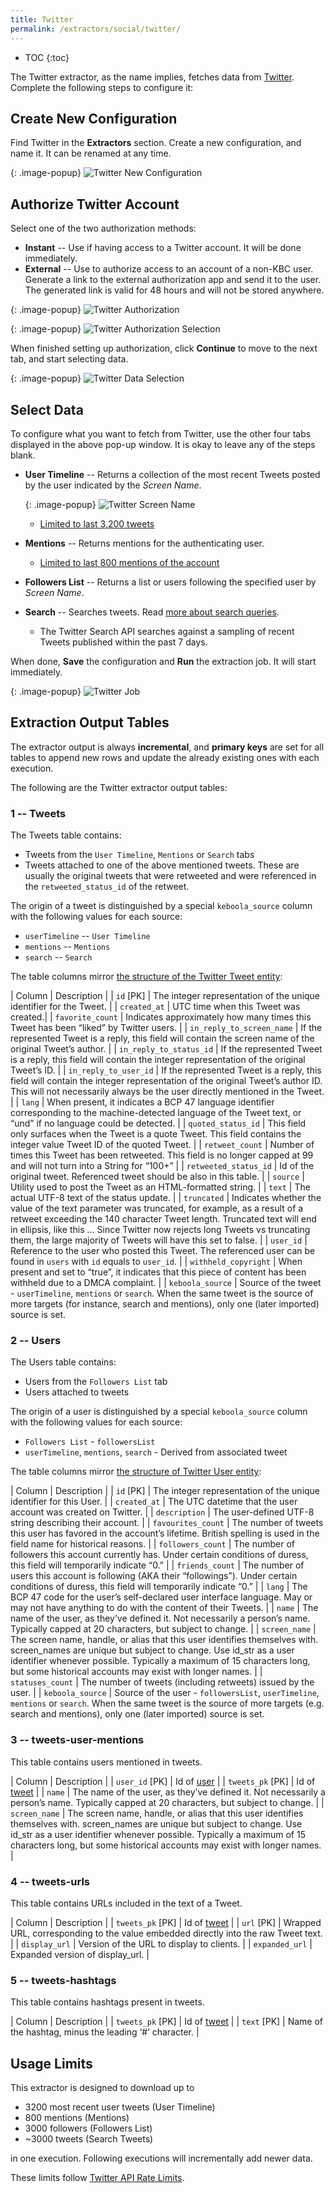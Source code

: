 ```yaml
---
title: Twitter
permalink: /extractors/social/twitter/
---
```


* TOC
{:toc}

The Twitter extractor, as the name implies, fetches data from [Twitter](https://twitter.com/).
Complete the following steps to configure it:

## Create New Configuration

Find Twitter in the **Extractors** section. Create a new configuration, and name it.
It can be renamed at any time.

{: .image-popup}
![Twitter New Configuration](/extractors/social/twitter/01-new-configuration.png)

## Authorize Twitter Account
Select one of the two authorization methods:

 - **Instant** -- Use if having access to a Twitter account. It will be done immediately.
 - **External** -- Use to authorize access to an account of a non-KBC user. Generate a link to the external authorization app and send it to the user. The generated link is valid for 48 hours and will not be stored anywhere.

 {: .image-popup}
![Twitter Authorization](/extractors/social/twitter/02-authorize.png)


{: .image-popup}
![Twitter Authorization Selection](/extractors/social/twitter/03-authorize-modal.png)

When finished setting up authorization, click **Continue** to move to the next tab, and start selecting data.

{: .image-popup}
![Twitter Data Selection](/extractors/social/twitter/04-authorized.png)

## Select Data
To configure what you want to fetch from Twitter, use the other four tabs displayed in the above pop-up window.
It is okay to leave any of the steps blank.

 - **User Timeline** -- Returns a collection of the most recent Tweets posted by the user indicated by the *Screen Name*.

   {: .image-popup}
![Twitter Screen Name](/extractors/social/twitter/05-screen-name.png)

   - [Limited to last 3,200 tweets](https://dev.twitter.com/rest/reference/get/statuses/user_timeline)
 - **Mentions** -- Returns mentions for the authenticating user.
   - [Limited to last 800 mentions of the account](https://dev.twitter.com/rest/reference/get/statuses/mentions_timeline)
 - **Followers List** -- Returns a list or users following the specified user by *Screen Name*.
 - **Search** -- Searches tweets. Read [more about search queries](https://dev.twitter.com/rest/public/search).
    - The Twitter Search API searches against a sampling of recent Tweets published within the past 7 days.

When done, **Save** the configuration and **Run** the extraction job. It will start immediately.

{: .image-popup}
![Twitter Job](/extractors/social/twitter/06-twitter-job.png)

## Extraction Output Tables

The extractor output is always **incremental**, and **primary keys** are set for all tables
to append new rows and update the already existing ones with each execution.

The following are the Twitter extractor output tables:

### 1 -- Tweets

The Tweets table contains:

- Tweets from the `User Timeline`, `Mentions` or `Search` tabs
- Tweets attached to one of the above mentioned tweets. These are usually the original tweets that were retweeted and were referenced in the `retweeted_status_id` of the retweet.

The origin of a tweet is distinguished by a special `keboola_source` column with the following values for each source:

  - `userTimeline` -- `User Timeline`
  - `mentions` -- `Mentions`
  - `search` -- `Search`

The table columns mirror [the structure of the Twitter Tweet entity](https://dev.twitter.com/overview/api/tweets):

| Column | Description |
| `id` [PK] | The integer representation of the unique identifier for the Tweet. |
| `created_at` | UTC time when this Tweet was created.|
| `favorite_count` |  Indicates approximately how many times this Tweet has been “liked” by Twitter users. |
| `in_reply_to_screen_name` | If the represented Tweet is a reply, this field will contain the screen name of the original Tweet’s author. |
| `in_reply_to_status_id` | If the represented Tweet is a reply, this field will contain the integer representation of the original Tweet’s ID. |
| `in_reply_to_user_id` | If the represented Tweet is a reply, this field will contain the integer representation of the original Tweet’s author ID. This will not necessarily always be the user directly mentioned in the Tweet. |
| `lang` | When present, it indicates a BCP 47 language identifier corresponding to the machine-detected language of the Tweet text, or “und” if no language could be detected. |
| `quoted_status_id` | This field only surfaces when the Tweet is a quote Tweet. This field contains the integer value Tweet ID of the quoted Tweet. |
| `retweet_count` | Number of times this Tweet has been retweeted. This field is no longer capped at 99 and will not turn into a String for “100+” |
| `retweeted_status_id` | Id of the original tweet. Referenced tweet should be also in this table. |
| `source` | Utility used to post the Tweet as an HTML-formatted string. |
| `text` | The actual UTF-8 text of the status update. |
| `truncated` | Indicates whether the value of the text parameter was truncated, for example, as a result of a retweet exceeding the 140 character Tweet length. Truncated text will end in ellipsis, like this ... Since Twitter now rejects long Tweets vs truncating them, the large majority of Tweets will have this set to false. |
| `user_id` | Reference to the user who posted this Tweet. The referenced user can be found in `users` with `id` equals to `user_id`. |
| `withheld_copyright` | When present and set to “true”, it indicates that this piece of content has been withheld due to a DMCA complaint. |
| `keboola_source` | Source of the tweet - `userTimeline`, `mentions` or `search`. When the same tweet is the source of more targets (for instance, search and mentions), only one (later imported) source is set.

### 2 -- Users

The Users table contains:

- Users from the `Followers List` tab
- Users attached to tweets

The origin of a user is distinguished by a special `keboola_source` column with the following values for each source:

  - `Followers List` - `followersList`
  - `userTimeline`, `mentions`, `search` - Derived from associated tweet

The table columns mirror [the structure of Twitter User entity](https://dev.twitter.com/overview/api/users):

| Column | Description |
| `id` [PK] | The integer representation of the unique identifier for this User. |
| `created_at` | The UTC datetime that the user account was created on Twitter. |
| `description` | The user-defined UTF-8 string describing their account. |
| `favourites_count` | The number of tweets this user has favored in the account’s lifetime. British spelling is used in the field name for historical reasons. |
| `followers_count` | The number of followers this account currently has. Under certain conditions of duress, this field will temporarily indicate “0.” |
| `friends_count` | The number of users this account is following (AKA their “followings”). Under certain conditions of duress, this field will temporarily indicate “0.” |
| `lang` | The BCP 47 code for the user’s self-declared user interface language. May or may not have anything to do with the content of their Tweets. |
| `name` | The name of the user, as they’ve defined it. Not necessarily a person’s name. Typically capped at 20 characters, but subject to change. |
| `screen_name` | The screen name, handle, or alias that this user identifies themselves with. screen_names are unique but subject to change. Use id_str as a user identifier whenever possible. Typically a maximum of 15 characters long, but some historical accounts may exist with longer names. |
| `statuses_count` | The number of tweets (including retweets) issued by the user. |
| `keboola_source` | Source of the user - `followersList`, `userTimeline`, `mentions` or `search`. When the same tweet is the source of more targets (e.g. search and mentions), only one (later imported) source is set.

### 3 -- tweets-user-mentions

This table contains users mentioned in tweets.

| Column | Description |
| `user_id` [PK] | Id of [user](#table---users) |
| `tweets_pk` [PK] |  Id of [tweet](#table---tweets) |
| `name` | The name of the user, as they’ve defined it. Not necessarily a person’s name. Typically capped at 20 characters, but subject to change. |
| `screen_name` | The screen name, handle, or alias that this user identifies themselves with. screen_names are unique but subject to change. Use id_str as a user identifier whenever possible. Typically a maximum of 15 characters long, but some historical accounts may exist with longer names.  |

### 4 -- tweets-urls

This table contains URLs included in the text of a Tweet.

| Column | Description |
| `tweets_pk` [PK] |  Id of [tweet](#table---tweets) |
| `url` [PK] | Wrapped URL, corresponding to the value embedded directly into the raw Tweet text. |
| `display_url` | Version of the URL to display to clients. |
| `expanded_url` | Expanded version of display_url. |

### 5 -- tweets-hashtags

This table contains hashtags present in tweets.

| Column | Description |
| `tweets_pk` [PK] |  Id of [tweet](#table---tweets) |
| `text` [PK] | Name of the hashtag, minus the leading ‘#’ character. |

## Usage Limits

This extractor is designed to download up to

- 3200 most recent user tweets (User Timeline)
-  800 mentions (Mentions)
- 3000 followers (Followers List)
- ~3000 tweets (Search Tweets)

in one execution. Following executions will incrementally add newer data.

These limits follow [Twitter API Rate Limits](https://developer.twitter.com/en/docs/basics/rate-limiting).
